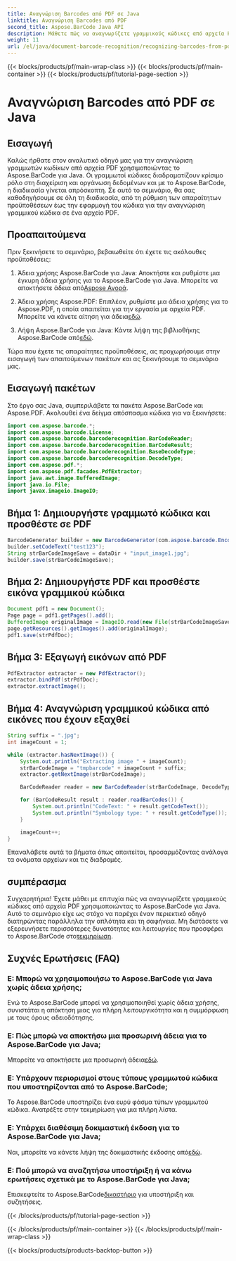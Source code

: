 ```yaml
---
title: Αναγνώριση Barcodes από PDF σε Java
linktitle: Αναγνώριση Barcodes από PDF
second_title: Aspose.BarCode Java API
description: Μάθετε πώς να αναγνωρίζετε γραμμικούς κώδικες από αρχεία PDF σε Java χρησιμοποιώντας το Aspose.BarCode. Οδηγός βήμα προς βήμα με παραδείγματα κώδικα. Ενισχύστε την αποτελεσματικότητα διαχείρισης δεδομένων σας!
weight: 11
url: /el/java/document-barcode-recognition/recognizing-barcodes-from-pdf/
---
```


{{< blocks/products/pf/main-wrap-class >}}
{{< blocks/products/pf/main-container >}}
{{< blocks/products/pf/tutorial-page-section >}}

# Αναγνώριση Barcodes από PDF σε Java


## Εισαγωγή

Καλώς ήρθατε στον αναλυτικό οδηγό μας για την αναγνώριση γραμμωτών κωδίκων από αρχεία PDF χρησιμοποιώντας το Aspose.BarCode για Java. Οι γραμμωτοί κώδικες διαδραματίζουν κρίσιμο ρόλο στη διαχείριση και οργάνωση δεδομένων και με το Aspose.BarCode, η διαδικασία γίνεται απρόσκοπτη. Σε αυτό το σεμινάριο, θα σας καθοδηγήσουμε σε όλη τη διαδικασία, από τη ρύθμιση των απαραίτητων προϋποθέσεων έως την εφαρμογή του κώδικα για την αναγνώριση γραμμικού κώδικα σε ένα αρχείο PDF.

## Προαπαιτούμενα

Πριν ξεκινήσετε το σεμινάριο, βεβαιωθείτε ότι έχετε τις ακόλουθες προϋποθέσεις:

1.  Άδεια χρήσης Aspose.BarCode για Java: Αποκτήστε και ρυθμίστε μια έγκυρη άδεια χρήσης για το Aspose.BarCode για Java. Μπορείτε να αποκτήσετε άδεια από[Aspose Αγορά](https://purchase.aspose.com/buy).

2.  Άδεια χρήσης Aspose.PDF: Επιπλέον, ρυθμίστε μια άδεια χρήσης για το Aspose.PDF, η οποία απαιτείται για την εργασία με αρχεία PDF. Μπορείτε να κάνετε αίτηση για άδεια[εδώ](https://purchase.aspose.com/temporary-license/).

3.  Λήψη Aspose.BarCode για Java: Κάντε λήψη της βιβλιοθήκης Aspose.BarCode από[εδώ](https://releases.aspose.com/barcode/java/).

Τώρα που έχετε τις απαραίτητες προϋποθέσεις, ας προχωρήσουμε στην εισαγωγή των απαιτούμενων πακέτων και ας ξεκινήσουμε το σεμινάριο μας.

## Εισαγωγή πακέτων

Στο έργο σας Java, συμπεριλάβετε τα πακέτα Aspose.BarCode και Aspose.PDF. Ακολουθεί ένα δείγμα απόσπασμα κώδικα για να ξεκινήσετε:

```java
import com.aspose.barcode.*;
import com.aspose.barcode.License;
import com.aspose.barcode.barcoderecognition.BarCodeReader;
import com.aspose.barcode.barcoderecognition.BarCodeResult;
import com.aspose.barcode.barcoderecognition.BaseDecodeType;
import com.aspose.barcode.barcoderecognition.DecodeType;
import com.aspose.pdf.*;
import com.aspose.pdf.facades.PdfExtractor;
import java.awt.image.BufferedImage;
import java.io.File;
import javax.imageio.ImageIO;
```

## Βήμα 1: Δημιουργήστε γραμμωτό κώδικα και προσθέστε σε PDF

```java
BarcodeGenerator builder = new BarcodeGenerator(com.aspose.barcode.EncodeTypes.CODE_39_STANDARD);
builder.setCodeText("test123");
String strBarCodeImageSave = dataDir + "input_image1.jpg";
builder.save(strBarCodeImageSave);
```

## Βήμα 2: Δημιουργήστε PDF και προσθέστε εικόνα γραμμικού κώδικα

```java
Document pdf1 = new Document();
Page page = pdf1.getPages().add();
BufferedImage originalImage = ImageIO.read(new File(strBarCodeImageSave));
page.getResources().getImages().add(originalImage);
pdf1.save(strPdfDoc);
```

## Βήμα 3: Εξαγωγή εικόνων από PDF

```java
PdfExtractor extractor = new PdfExtractor();
extractor.bindPdf(strPdfDoc);
extractor.extractImage();
```

## Βήμα 4: Αναγνώριση γραμμικού κώδικα από εικόνες που έχουν εξαχθεί

```java
String suffix = ".jpg";
int imageCount = 1;

while (extractor.hasNextImage()) {
    System.out.println("Extracting image " + imageCount);
    strBarCodeImage = "tmpbarcode" + imageCount + suffix;
    extractor.getNextImage(strBarCodeImage);

    BarCodeReader reader = new BarCodeReader(strBarCodeImage, DecodeType.CODE_39_EXTENDED);

    for (BarCodeResult result : reader.readBarCodes()) {
        System.out.println("CodeText: " + result.getCodeText());
        System.out.println("Symbology type: " + result.getCodeType());
    }

    imageCount++;
}
```

Επαναλάβετε αυτά τα βήματα όπως απαιτείται, προσαρμόζοντας ανάλογα τα ονόματα αρχείων και τις διαδρομές.

## συμπέρασμα

 Συγχαρητήρια! Έχετε μάθει με επιτυχία πώς να αναγνωρίζετε γραμμικούς κώδικες από αρχεία PDF χρησιμοποιώντας το Aspose.BarCode για Java. Αυτό το σεμινάριο είχε ως στόχο να παρέχει έναν περιεκτικό οδηγό διατηρώντας παράλληλα την απλότητα και τη σαφήνεια. Μη διστάσετε να εξερευνήσετε περισσότερες δυνατότητες και λειτουργίες που προσφέρει το Aspose.BarCode στο[τεκμηρίωση](https://reference.aspose.com/barcode/java/).

## Συχνές Ερωτήσεις (FAQ)

### Ε: Μπορώ να χρησιμοποιήσω το Aspose.BarCode για Java χωρίς άδεια χρήσης;
Ενώ το Aspose.BarCode μπορεί να χρησιμοποιηθεί χωρίς άδεια χρήσης, συνιστάται η απόκτηση μιας για πλήρη λειτουργικότητα και η συμμόρφωση με τους όρους αδειοδότησης.

### Ε: Πώς μπορώ να αποκτήσω μια προσωρινή άδεια για το Aspose.BarCode για Java;
 Μπορείτε να αποκτήσετε μια προσωρινή άδεια[εδώ](https://purchase.aspose.com/temporary-license/).

### Ε: Υπάρχουν περιορισμοί στους τύπους γραμμωτού κώδικα που υποστηρίζονται από το Aspose.BarCode;
Το Aspose.BarCode υποστηρίζει ένα ευρύ φάσμα τύπων γραμμωτού κώδικα. Ανατρέξτε στην τεκμηρίωση για μια πλήρη λίστα.

### Ε: Υπάρχει διαθέσιμη δοκιμαστική έκδοση για το Aspose.BarCode για Java;
 Ναι, μπορείτε να κάνετε λήψη της δοκιμαστικής έκδοσης από[εδώ](https://releases.aspose.com/).

### Ε: Πού μπορώ να αναζητήσω υποστήριξη ή να κάνω ερωτήσεις σχετικά με το Aspose.BarCode για Java;
 Επισκεφτείτε το Aspose.BarCode[δικαστήριο](https://forum.aspose.com/c/barcode/13) για υποστήριξη και συζητήσεις.

{{< /blocks/products/pf/tutorial-page-section >}}

{{< /blocks/products/pf/main-container >}}
{{< /blocks/products/pf/main-wrap-class >}}

{{< blocks/products/products-backtop-button >}}
